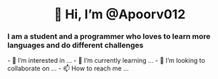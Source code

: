 <H1 align="center">👋 Hi, I’m @Apoorv012</H1>
<H3>I am a student and a programmer who loves to learn more languages and do different challenges</H3>
- 👀 I’m interested in ...
- 🌱 I’m currently learning ...
- 💞️ I’m looking to collaborate on ...
- 📫 How to reach me ...

<!---
Apoorv012/Apoorv012 is a ✨ special ✨ repository because its `README.md` (this file) appears on your GitHub profile.
You can click the Preview link to take a look at your changes.
--->
